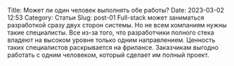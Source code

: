 Title: Может ли один человек выполнять обе работы?
Date: 2023-03-02 12:53
Category: Статьи
Slug: post-01
Full-stack может заниматься разработкой сразу двух сторон системы. Но не всем компаниям нужны такие специалисты. Все из-за того, что разработчики полного стека владеют на высоком уровне только одним направлением. Ценность таких специалистов раскрывается на фрилансе. Заказчикам выгодно работать с одним человеком, который сделает им полный проект.